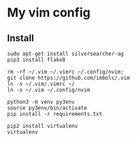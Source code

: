 My vim config
=============

Install
-------
    sudo apt-get install silversearcher-ag
    pip3 install flake8

    rm -rf ~/.vim ~/.vimrc ~/.config/nvim;
    git clone https://github.com/imbolc/.vim
    ln -s ~/.vim/.vimrc ~/
    ln -s ~/.vim ~/.config/nvim

    python3 -m venv py3env
    source py3env/bin/activate
    pip install -r requirements.txt

    pip2 install virtualenv
    virtualenv 
